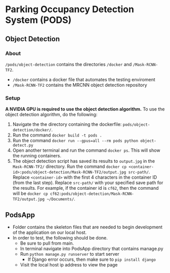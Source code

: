 # Parking Occupancy Detection System (PODS)

## Object Detection
### About
`/pods/object-detection` contains the directories `/docker` and `/Mask-RCNN-TF2`.
- `/docker` contains a docker file that automates the testing enviroment
- `/Mask-RCNN-TF2` contains the MRCNN object detection repository

### Setup
**A NVIDIA GPU is required to use the object detection algorithm.**
To use the object detection algorithm, do the following:
1. Navigate the the directory containing the dockerfile: `pods/object-detection/docker/`.
2. Run the command `docker build -t pods .`
3. Run the command `docker run --gpus=all --rm pods python object-detect.py`
4. Open another terminal and run the command `docker ps`. This will show the running containers. 
5. The object detection script has saved its results to `output.jpg` in the `Mask-RCNN-TF2/` directory. Run the command `docker cp <container-id>:pods/object-detection/Mask-RCNN-TF2/output.jpg src-path/`. Replace `<container-id>` with the first 4 characters in the container ID (from the last step). Replace `src-path/` with your specified save path for the results. For example, if the container id is `cf62`, then the command will be `docker cp cf62:pods/object-detection/Mask-RCNN-TF2/output.jpg ~/Documents/`.

## PodsApp
- Folder contains the skeleton files that are needed to begin development of the application on our local host.
- In order to test, the following should be done.
  - Be sure to pull from main.
  - In terminal navigate into PodsApp directory that contains manage.py
  - Run `python manage.py runserver` to start server
    - If Django error occurs, then make sure to `pip install django`
  - Visit the local host ip address to view the page
